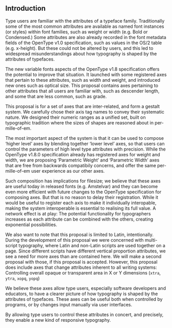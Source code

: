 ## Introduction

Type users are familiar with the attributes of a typeface family.
Traditionally some of the most common attributes are available as named font instances (or styles) within font families, such as weight or width (e.g. Bold or Condensed.)
Some attributes are also already recorded in the font metadata fields of the OpenType v1.0 specification, such as values in the OS/2 table (e.g. x-height).
But these could not be altered by users, and this led to widespread misunderstandings about how typography is shaped by the attributes of typefaces.

The new variable fonts aspects of the OpenType v1.8 specification offers the potential to improve that situation.
It launched with some registered axes that pertain to these attributes, such as width and weight, and introduced new ones such as optical size.
This proposal contains axes pertaining to other attributes that all users are familiar with, such as descender length, and some that are less common, such as grade.

This proposal is for a set of axes that are inter-related, and form a gestalt system.
We carefully chose their axis tag names to convey their systematic nature.
We designed their numeric ranges as a unified set, built on typographic tradition where the sizes of shapes are reasoned about in per-mille-of-em.

The most important aspect of the system is that it can be used to compose ‘higher level’ axes by blending together ‘lower level’ axes, so that users can control the parameters of high level type attributes with precision.
While the OpenType v1.8.0 specification already has registered axes for weight and width, we are proposing ‘Parametric Weight’ and ‘Parametric Width’ axes that are free from backwards compatibily concerns, and offer the same per-mille-of-em user experience as our other axes. 

Such composition has implications for filesize;
we believe that these axes are useful today in released fonts (e.g. Amstelvar) and they can become even more efficient with future changes to the OpenType specification for composing axes. 
But that is no reason to delay their registration.
While it would be useful to register each axis to make it individually interopable, making the system interoperable is essential to realising its full value.
A network effect is at play:
The potential functionality for typographers increases as each attribute can be combined with the others, creating exponential possibilities.

We also want to note that this proposal is limited to Latin, intentionally.
During the development of this proposal we were concerned with multi-script typography, where Latin and non-Latin scripts are used together on a page.
Since different scripts have different vertical proportion attributes, we see a need for more axes than are contained here.
We will make a second proposal with those, if this proposal is accepted.
However, this proposal does include axes that change attributes inherent to all writing systems:
Controlling overall opaque or transparent area in X or Y dimensions (`xtra`, `ytra`, `xopq`, `yopq`)

We believe these axes allow type users, especially software developers and educators, to have a clearer picture of how typography is shaped by the attributes of typefaces.
These axes can be useful both when controlled by programs, or by changes input manually via user interfaces. 

By allowing type users to control these attributes in concert, and precisely, they enable a new kind of responsive typography.
